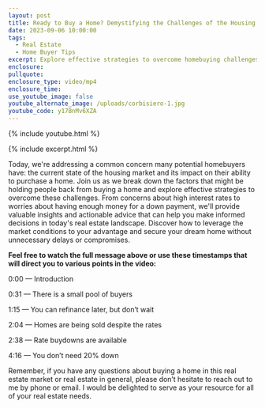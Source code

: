 ```yaml
---
layout: post
title: Ready to Buy a Home? Demystifying the Challenges of the Housing Market
date: 2023-09-06 10:00:00
tags:
  - Real Estate
  - Home Buyer Tips
excerpt: Explore effective strategies to overcome homebuying challenges.
enclosure:
pullquote:
enclosure_type: video/mp4
enclosure_time:
use_youtube_image: false
youtube_alternate_image: /uploads/corbisiero-1.jpg
youtube_code: y17BnMv6XZA
---
```

{% include youtube.html %}

{% include excerpt.html %}

Today, we're addressing a common concern many potential homebuyers have: the current state of the housing market and its impact on their ability to purchase a home. Join us as we break down the factors that might be holding people back from buying a home and explore effective strategies to overcome these challenges. From concerns about high interest rates to worries about having enough money for a down payment, we'll provide valuable insights and actionable advice that can help you make informed decisions in today's real estate landscape. Discover how to leverage the market conditions to your advantage and secure your dream home without unnecessary delays or compromises.

**Feel free to watch the full message above or use these timestamps that will direct you to various points in the video:**

0:00 — Introduction

0:31 — There is a small pool of buyers

1:15 — You can refinance later, but don’t wait

2:04 — Homes are being sold despite the rates

2:38 — Rate buydowns are available

4:16 — You don’t need 20% down

Remember, if you have any questions about buying a home in this real estate market or real estate in general, please don’t hesitate to reach out to me by phone or email. I would be delighted to serve as your resource for all of your real estate needs.